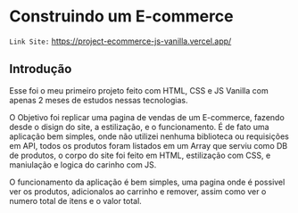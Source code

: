 # Construindo um E-commerce

`Link Site:` https://project-ecommerce-js-vanilla.vercel.app/

## Introdução

Esse foi o meu primeiro projeto feito com HTML, CSS e JS Vanilla com apenas 2 meses de estudos nessas tecnologias. 

O Objetivo foi replicar uma pagina de vendas de um E-commerce, fazendo desde o disign do site, a estilização, e o funcionamento.
É de fato uma aplicação bem simples, onde não utilizei nenhuma biblioteca ou requisições em API, todos os produtos foram listados em um Array que serviu como DB de produtos, o corpo do site foi feito em HTML, estilização com CSS, e maniulação e logica do carinho com JS.

O funcionamento da aplicação é bem simples, uma pagina onde é possivel ver os produtos, adicionalos ao carrinho e remover, assim como ver o numero total de itens e o valor total. 
